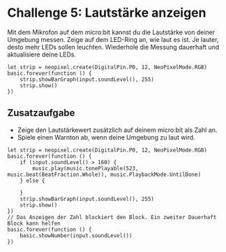 # Challenge 5: Lautstärke anzeigen

Mit dem Mikrofon auf dem micro:bit kannst du die Lautstärke von deiner Umgebung messen. Zeige auf dem LED-Ring an, wie laut es ist. Je lauter, desto mehr LEDs sollen leuchten. Wiederhole die Messung dauerhaft und aktualisiere deine LEDs.

```blocks
let strip = neopixel.create(DigitalPin.P0, 12, NeoPixelMode.RGB)
basic.forever(function () {
    strip.showBarGraph(input.soundLevel(), 255)
    strip.show()
})

```

## Zusatzaufgabe

 - Zeige den Lautstärkewert zusätzlich auf deinem micro:bit als Zahl an.
 - Spiele einen Warnton ab, wenn deine Umgebung zu laut wird.

```blocks
let strip = neopixel.create(DigitalPin.P0, 12, NeoPixelMode.RGB)
basic.forever(function () {
    if (input.soundLevel() > 160) {
        music.play(music.tonePlayable(523, music.beat(BeatFraction.Whole)), music.PlaybackMode.UntilDone)
    } else {
    	
    }
    strip.showBarGraph(input.soundLevel(), 255)
    strip.show()
})
// Das Anzeigen der Zahl blockiert den Block. Ein zweiter Dauerhaft Block kann helfen
basic.forever(function () {
    basic.showNumber(input.soundLevel())
})

```

<script src="../../assets/js/gh-pages-embed.js"></script><script>makeCodeRender("https://makecode.microbit.org/", "InES-HPMM/zhaw_lightbag");</script>